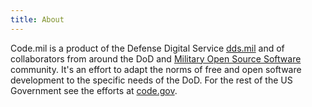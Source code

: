 ```yaml
---
title: About
---
```


Code.mil is a product of the Defense Digital Service [dds.mil](https://dds.mil) and of collaborators from around the DoD and [Military Open Source Software](http://www.mil-oss.org/) community. It's an effort to adapt the norms of free and open software development to the specific needs of the DoD. For the rest of the US Government see the efforts at [code.gov](https://code.gov).